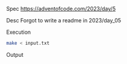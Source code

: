 Spec https://adventofcode.com/2023/day/5

Desc Forgot to write a readme in 2023/day_05

Execution

```bash
make < input.txt
```

Output

```
```

